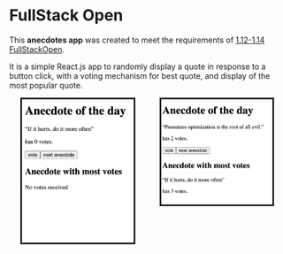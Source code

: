 # FullStack Open

This **anecdotes app** was created to meet the requirements of [1.12-1.14 FullStackOpen](https://fullstackopen.com/en/part1/a_more_complex_state_debugging_react_apps#exercises-1-6-1-14).

It is a simple React.js app to randomly display a quote in response to a button click, with a voting mechanism for best quote, and display of the most popular quote.



<p>
  <img src="./public/anecdotes_screenshot1.png" width="40%" hspace="20" style="vertical-align: top; border-style: solid;" alt="Anecdotes App Screenshot on loading"/>
  <img src="./public/anecdotes_screenshot2.png" width="40%" hspace="20" style="vertical-align: top; border-style: solid;" alt="Anecdotes App Screenshot in use"/> 
</p>


